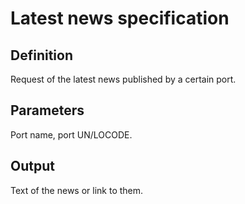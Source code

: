 # Latest news specification

## Definition
Request of the latest news published by a certain port. 

## Parameters
Port name, port UN/LOCODE.

## Output 
Text of the news or link to them.